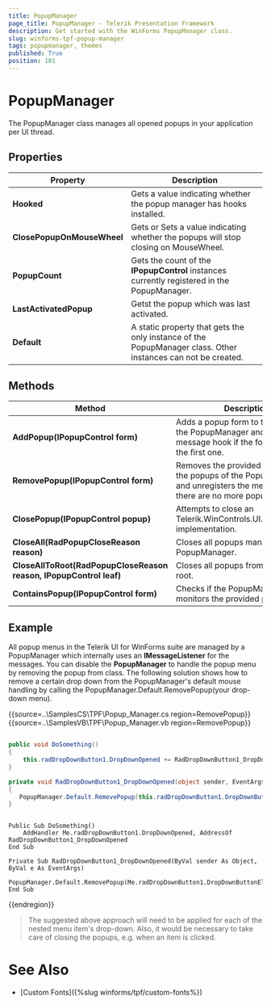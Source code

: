 ```yaml
---
title: PopupManager
page_title: PopupManager - Telerik Presentation Framework
description: Get started with the WinForms PopupManager class.
slug: winforms-tpf-popup-manager
tags: popupmanager, themes
published: True
position: 101
---
```


# PopupManager

The PopupManager class manages all opened popups in your application per UI thread.

## Properties

|Property|Description|
|---|---|
|__Hooked__|Gets a value indicating whether the popup manager has hooks installed. |
|__ClosePopupOnMouseWheel__|Gets or Sets a value indicating whether the popups will stop closing on MouseWheel. |
|__PopupCount__|Gets the count of the __IPopupControl__ instances currently registered in the PopupManager. |
|__LastActivatedPopup__|Getst the popup which was last activated. |
|__Default__|A static property that gets the only instance of the PopupManager class. Other instances can not be created. |

## Methods

|Method|Description|
|---|---|
|__AddPopup(IPopupControl form)__|Adds a popup form to the popups of the PopupManager and registers a message hook if the form provided is the first one. |
|__RemovePopup(IPopupControl form)__|Removes the provided popup from the popups of the PopupManager and unregisters the message hook if there are no more popups. |
|__ClosePopup(IPopupControl popup)__|Attempts to close an Telerik.WinControls.UI.IPopupControl implementation. |
|__CloseAll(RadPopupCloseReason reason)__|Closes all popups managed by the PopupManager. |
|__CloseAllToRoot(RadPopupCloseReason reason, IPopupControl leaf)__|Closes all popups from a leaf to the root. |
|__ContainsPopup(IPopupControl form)__|Checks if the PopupManager monitors the provided popup. |

## Example

All popup menus in the Telerik UI for WinForms suite are managed by a PopupManager which internally uses an __IMessageListener__ for the messages. You can disable the __PopupManager__ to handle the popup menu by removing the popup from class. The following solution shows how to remove a certain drop down from the PopupManager's default mouse handling by calling the PopupManager.Default.RemovePopup(your drop-down menu). 

{{source=..\SamplesCS\TPF\Popup_Manager.cs region=RemovePopup}} 
{{source=..\SamplesVB\TPF\Popup_Manager.vb region=RemovePopup}}
````C#

public void DoSomething()
{
	this.radDropDownButton1.DropDownOpened += RadDropDownButton1_DropDownOpened;
}

private void RadDropDownButton1_DropDownOpened(object sender, EventArgs e)
{
   PopupManager.Default.RemovePopup(this.radDropDownButton1.DropDownButtonElement.DropDownMenu);
}

````
````VB.NET

Public Sub DoSomething()
	AddHandler Me.radDropDownButton1.DropDownOpened, AddressOf RadDropDownButton1_DropDownOpened
End Sub

Private Sub RadDropDownButton1_DropDownOpened(ByVal sender As Object, ByVal e As EventArgs)
	PopupManager.Default.RemovePopup(Me.radDropDownButton1.DropDownButtonElement.DropDownMenu)
End Sub

````

{{endregion}} 

> The suggested above approach will need to be applied for each of the nested menu item's drop-down. Also, it would be necessary to take care of closing the popups, e.g. when an item is clicked.

# See Also

* [Custom Fonts]({%slug winforms/tpf/custom-fonts%})
